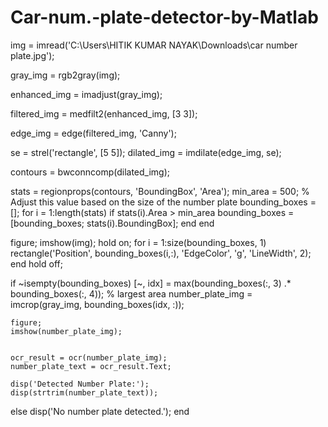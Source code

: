 # Car-num.-plate-detector-by-Matlab


img = imread('C:\Users\HITIK KUMAR NAYAK\Downloads\car number plate.jpg');


gray_img = rgb2gray(img);

enhanced_img = imadjust(gray_img);


filtered_img = medfilt2(enhanced_img, [3 3]);

edge_img = edge(filtered_img, 'Canny');


se = strel('rectangle', [5 5]);
dilated_img = imdilate(edge_img, se);

contours = bwconncomp(dilated_img);

stats = regionprops(contours, 'BoundingBox', 'Area');
min_area = 500; % Adjust this value based on the size of the number plate
bounding_boxes = [];
for i = 1:length(stats)
    if stats(i).Area > min_area
        bounding_boxes = [bounding_boxes; stats(i).BoundingBox];
    end
end

figure;
imshow(img);
hold on;
for i = 1:size(bounding_boxes, 1)
    rectangle('Position', bounding_boxes(i,:), 'EdgeColor', 'g', 'LineWidth', 2);
end
hold off;

if ~isempty(bounding_boxes)
    [~, idx] = max(bounding_boxes(:, 3) .* bounding_boxes(:, 4)); % largest area
    number_plate_img = imcrop(gray_img, bounding_boxes(idx, :));
    
    
    figure;
    imshow(number_plate_img);
    

    ocr_result = ocr(number_plate_img);
    number_plate_text = ocr_result.Text;

    disp('Detected Number Plate:');
    disp(strtrim(number_plate_text));
else
    disp('No number plate detected.');
end

